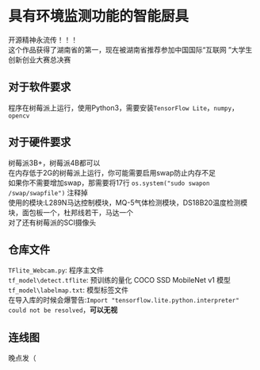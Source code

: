 # 具有环境监测功能的智能厨具
开源精神永流传！！！  
这个作品获得了湖南省的第一，现在被湖南省推荐参加中国国际“互联网 ”大学生创新创业大赛总决赛

## 对于软件要求
程序在树莓派上运行，使用Python3，需要安装`TensorFlow Lite`，`numpy`，`opencv`

## 对于硬件要求
树莓派3B+，树莓派4B都可以  
在内存低于2G的树莓派上运行，你可能需要启用swap防止内存不足  
如果你不需要增加swap，那需要将17行 `os.system("sudo swapon /swap/swapfile")` 注释掉  
使用的模块:L289N马达控制模块，MQ-5气体检测模块，DS18B20温度检测模块，面包板一个，杜邦线若干，马达一个  
对了还有树莓派的SCI摄像头  

## 仓库文件
`TFlite_Webcam.py`: 程序主文件  
`tf_model\detect.tflite`: 预训练的量化 COCO SSD MobileNet v1 模型  
`tf_model\labelmap.txt`: 模型标签文件  
在导入库的时候会爆警告:`Import "tensorflow.lite.python.interpreter" could not be resolved`，**可以无视**  

## 连线图
晚点发（
